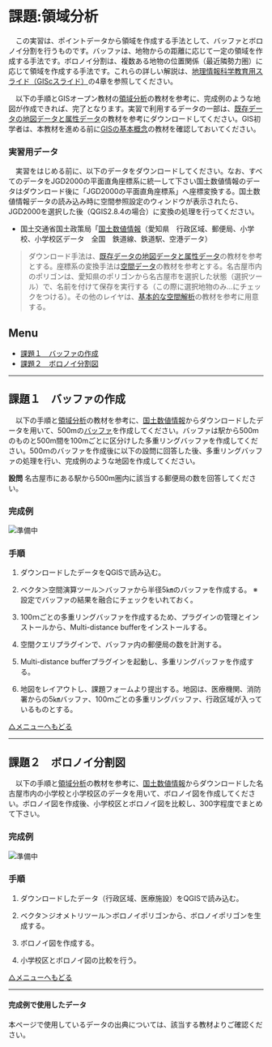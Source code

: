 # 課題:領域分析
　この実習は、ポイントデータから領域を作成する手法として、バッファとボロノイ分割を行うものです。バッファは、地物からの距離に応じて一定の領域を作成する手法です。ボロノイ分割は、複数ある地物の位置関係（最近隣勢力圏）に応じて領域を作成する手法です。これらの詳しい解説は、[地理情報科学教育用スライド（GIScスライド）]の4章を参照してください。

　以下の手順とGISオープン教材の[領域分析]の教材を参考に、完成例のような地図が作成できれば、完了となります。実習で利用するデータの一部は、[既存データの地図データと属性データ]の教材を参考にダウンロードしてください。GIS初学者は、本教材を進める前に[GISの基本概念]の教材を確認しておいてください。

### 実習用データ
　実習をはじめる前に、以下のデータをダウンロードしてください。なお、すべてのデータをJGD2000の平面直角座標系に統一して下さい国土数値情報のデータはダウンロード後に「JGD2000の平面直角座標系」へ座標変換する。国土数値情報データの読み込み時に空間参照設定のウィンドウが表示されたら、JGD2000を選択した後（QGIS2.8.4の場合）に変換の処理を行ってください。

* 国土交通省国土政策局「[国土数値情報]（愛知県　行政区域、郵便局、小学校、小学校区データ　全国　鉄道線、鉄道駅、空港データ）

>ダウンロード手法は、[既存データの地図データと属性データ]の教材を参考とする。座標系の変換手法は[空間データ]の教材を参考とする。名古屋市内のポリゴンは、愛知県のポリゴンから名古屋市を選択した状態（選択ツール）で、名前を付けて保存を実行する（この際に選択地物のみ...にチェックをつける）。その他のレイヤは、[基本的な空間解析]の教材を参考に用意する。

**Menu**
--------
- [課題１　バッファの作成](#課題１　バッファの作成)
- [課題２　ボロノイ分割図](#課題２　ボロノイ分割図)


-----------------

## 課題１　バッファの作成
　以下の手順と[領域分析]の教材を参考に、[国土数値情報]からダウンロードしたデータを用いて、500mの[バッファ](http://www.pasco.co.jp/recommend/cook/cook062/)を作成してください。バッファは駅から500mのものと500m間を100mごとに区分けした多重リングバッファを作成してください。500ｍのバッファを作成後に以下の設問に回答した後、多重リングバッファの処理を行い、完成例のような地図を作成してください。

**設問**
名古屋市にある駅から500m圏内に該当する郵便局の数を回答してください。

### 完成例
![準備中](pic/13-2.png)

### 手順

1. ダウンロードしたデータをQGISで読み込む。

2. ベクタ＞空間演算ツール＞バッファから半径5㎞のバッファを作成する。
※設定でバッファの結果を融合にチェックをいれておく。

3. 100ｍごとの多重リングバッファを作成するため、プラグインの管理とインストールから、Multi-distance bufferをインストールする。

4. 空間クエリプラグインで、バッファ内の郵便局の数を計測する。

5. Multi-distance bufferプラグインを起動し、多重リングバッファを作成する。

6. 地図をレイアウトし、課題フォームより提出する。地図は、医療機関、消防署からの5㎞バッファ、100ｍごとの多重リングバッファ、行政区域が入っているものとする。


[△メニューへもどる]

-----------------


## 課題２　ボロノイ分割図
　以下の手順と[領域分析]の教材を参考に、[国土数値情報]からダウンロードした名古屋市内の小学校と小学校区のデータを用いて、ボロノイ図を作成してください。ボロノイ図を作成後、小学校区とボロノイ図を比較し、300字程度でまとめて下さい。

### 完成例
![準備中](pic/13-3.png)

### 手順

1. ダウンロードしたデータ（行政区域、医療施設）をQGISで読み込む。

2. ベクタ＞ジオメトリツール＞ボロノイポリゴンから、ボロノイポリゴンを生成する。

3. ボロノイ図を作成する。

4. 小学校区とボロノイ図の比較を行う。

[△メニューへもどる]

---

#### 完成例で使用したデータ
本ページで使用しているデータの出典については、該当する教材よりご確認ください。

[△メニューへもどる]:領域分析.md#menu
[QGISビギナーズマニュアル]:../QGISビギナーズマニュアル/QGISビギナーズマニュアル.md
[GRASSビギナーズマニュアル]:../GRASSビギナーズマニュアル/GRASSビギナーズマニュアル.md
[GISの基本概念]:../01_GISの基本概念/GISの基本概念.md
[既存データの地図データと属性データ]:../07_既存データの地図データと属性データ/既存データの地図データと属性データ.md
[空間データ]:../08_空間データ/空間データ.md
[空間データの結合・修正]:../10_空間データの統合・修正/空間データの統合・修正.md
[視覚的伝達]:../21_視覚的伝達/視覚的伝達.md
[政府統計局e-stat]:https://www.e-stat.go.jp/SG1/estat/eStatTopPortal.do
[国土数値情報]:http://nlftp.mlit.go.jp/ksj/
[基本的な空間解析]:../11_基本的な空間解析/基本的な空間解析.md
[ネットワーク分析]:../12_ネットワーク分析/ネットワーク分析.md
[領域分析]:../13_領域分析/領域分析.md
[点データの分析]:../14_点データの分析/点データの分析.md
[ラスタデータの分析]:../15_ラスタデータの分析/ラスタデータの分析.md
[空間補間]:../18_空間補間/空間補間.md
[政府統計局e-stat]:https://www.e-stat.go.jp/SG1/estat/eStatTopPortal.do
[国土数値情報]:http://nlftp.mlit.go.jp/ksj/
[地理情報科学教育用スライド（GIScスライド）]:http://curricula.csis.u-tokyo.ac.jp/slide/4.html
